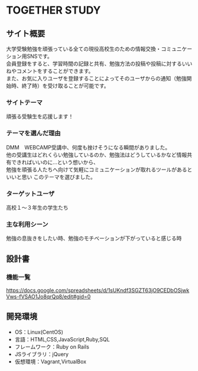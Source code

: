 # TOGETHER STUDY

## サイト概要
大学受験勉強を頑張っている全ての現役高校生のための情報交換・コミュニケーション用SNSです。  
会員登録をすると、学習時間の記録と共有、勉強方法の投稿や投稿に対するいいねやコメントをすることができます。  
また、お気に入りユーザを登録することによってそのユーザからの通知（勉強開始時、終了時）を受け取ることが可能です。


### サイトテーマ
頑張る受験生を応援します！

### テーマを選んだ理由
DMM　WEBCAMP受講中、何度も挫けそうになる瞬間がありました。  
他の受講生はどれくらい勉強しているのか、勉強法はどうしているかなど情報共有できればいいのに…という想いから、  
勉強を頑張る人たちへ向けて気軽にコミュニケーションが取れるツールがあるといいと思い
このテーマを選びました。

### ターゲットユーザ
高校１〜３年生の学生たち

### 主な利用シーン
勉強の息抜きをしたい時、勉強のモチベーションが下がっていると感じる時

## 設計書

### 機能一覧
https://docs.google.com/spreadsheets/d/1sUKndf3SGZT63jO9CEDbOSjwkVws-fVSAO1Jo8qrQq8/edit#gid=0

## 開発環境
- OS：Linux(CentOS)
- 言語：HTML,CSS,JavaScript,Ruby,SQL
- フレームワーク：Ruby on Rails
- JSライブラリ：jQuery
- 仮想環境：Vagrant,VirtualBox

